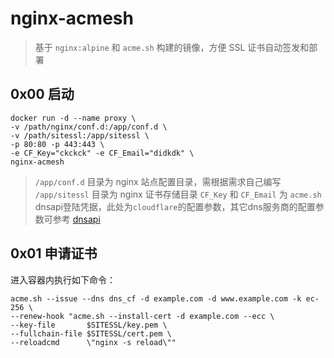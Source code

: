 # nginx-acmesh

> 基于 `nginx:alpine` 和 `acme.sh` 构建的镜像，方便 SSL 证书自动签发和部署


## 0x00 启动

```
docker run -d --name proxy \
-v /path/nginx/conf.d:/app/conf.d \
-v /path/sitessl:/app/sitessl \
-p 80:80 -p 443:443 \
-e CF_Key="ckckck" -e CF_Email="didkdk" \
nginx-acmesh
```
> `/app/conf.d` 目录为 nginx 站点配置目录，需根据需求自己编写  
> `/app/sitessl` 目录为 nginx 证书存储目录
> `CF_Key` 和 `CF_Email` 为 `acme.sh` dnsapi登陆凭据，此处为`cloudflare`的配置参数，其它dns服务商的配置参数可参考 [dnsapi](https://github.com/Neilpang/acme.sh/wiki/dnsapi)

## 0x01 申请证书

进入容器内执行如下命令：
```
acme.sh --issue --dns dns_cf -d example.com -d www.example.com -k ec-256 \
--renew-hook "acme.sh --install-cert -d example.com --ecc \
--key-file       $SITESSL/key.pem \
--fullchain-file $SITESSL/cert.pem \
--reloadcmd      \"nginx -s reload\""
```